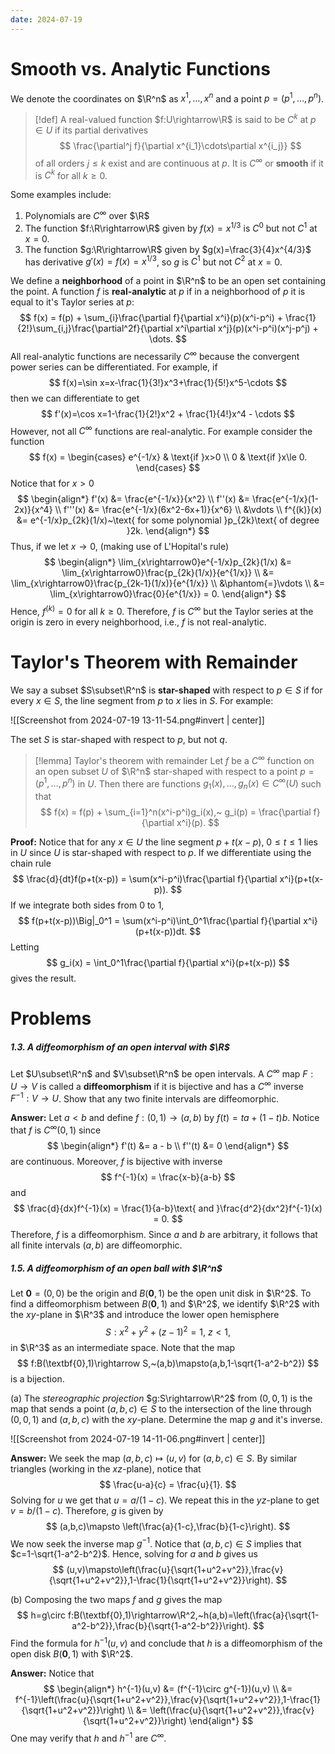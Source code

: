 ```yaml
---
date: 2024-07-19
---
```

# Smooth vs. Analytic Functions

We denote the coordinates on $\R^n$ as $x^1,\dots,x^n$ and a point $p=(p^1,\dots,p^n)$.

> [!def] 
> A real-valued function $f:U\rightarrow\R$ is said to be $C^k$ at $p\in U$ if its partial derivatives
> $$
> 	\frac{\partial^j f}{\partial x^{i_1}\cdots\partial x^{i_j}}
> $$
> of all orders $j\le k$ exist and are continuous at $p$. It is $C^\infty$ or **smooth** if it is $C^k$ for all $k\ge0$.

Some examples include:
1. Polynomials are $C^\infty$ over $\R$
2. The function $f:\R\rightarrow\R$ given by $f(x)=x^{1/3}$ is $C^0$ but not $C^1$ at $x=0$.
3. The function $g:\R\rightarrow\R$ given by $g(x)=\frac{3}{4}x^{4/3}$ has derivative $g'(x)=f(x)=x^{1/3}$, so $g$ is $C^1$ but not $C^2$ at $x=0$.

We define a **neighborhood** of a point in $\R^n$ to be an open set containing the point. A function $f$ is **real-analytic** at $p$ if in a neighborhood of $p$ it is equal to it's Taylor series at $p$:
$$
	f(x) = f(p) + \sum_{i}\frac{\partial f}{\partial x^i}(p)(x^i-p^i) + \frac{1}{2!}\sum_{i,j}\frac{\partial^2f}{\partial x^i\partial x^j}(p)(x^i-p^i)(x^j-p^j) + \dots.
$$
All real-analytic functions are necessarily $C^\infty$ because the convergent power series can be differentiated. For example, if 
$$
	f(x)=\sin x=x-\frac{1}{3!}x^3+\frac{1}{5!}x^5-\cdots
$$
then we can differentiate to get
$$
	f'(x)=\cos x=1-\frac{1}{2!}x^2 + \frac{1}{4!}x^4 - \cdots
$$
However, not all $C^\infty$ functions are real-analytic. For example consider the function
$$
	f(x) = \begin{cases}
		e^{-1/x} & \text{if }x>0 \\
		0 & \text{if }x\le 0.
	\end{cases}
$$
Notice that for $x>0$
$$
\begin{align*}
	f'(x) &= \frac{e^{-1/x}}{x^2} \\
	f''(x) &= \frac{e^{-1/x}(1-2x)}{x^4} \\
	f'''(x) &= \frac{e^{-1/x}(6x^2-6x+1)}{x^6} \\
	&\vdots \\
	f^{(k)}(x) &= e^{-1/x}p_{2k}(1/x)~\text{ for some polynomial }p_{2k}\text{ of degree }2k.
\end{align*}
$$
Thus, if we let $x\rightarrow0$, (making use of L'Hopital's rule)
$$
\begin{align*}
	\lim_{x\rightarrow0}e^{-1/x}p_{2k}(1/x) &= \lim_{x\rightarrow0}\frac{p_{2k}(1/x)}{e^{1/x}} \\
	&= \lim_{x\rightarrow0}\frac{p_{2k-1}(1/x)}{e^{1/x}} \\
	&\phantom{=}\vdots \\
	&= \lim_{x\rightarrow0}\frac{0}{e^{1/x}} = 0.
\end{align*}
$$
Hence, $f^{(k)}=0$ for all $k\ge0$. Therefore, $f$ is $C^\infty$ but the Taylor series at the origin is zero in every neighborhood, i.e., $f$ is not real-analytic.

# Taylor's Theorem with Remainder

We say a subset $S\subset\R^n$ is **star-shaped** with respect to $p\in S$ if for every $x\in S$, the line segment from $p$ to $x$ lies in $S$. For example:

![[Screenshot from 2024-07-19 13-11-54.png#invert | center]]

The set $S$ is star-shaped with respect to $p$, but not $q$.

> [!lemma] Taylor's theorem with remainder
> Let $f$ be a $C^\infty$ function on an open subset $U$ of $\R^n$ star-shaped with respect to a point $p=(p^1,\dots,p^n)$ in $U$. Then there are functions $g_1(x),\dots,g_n(x)\in C^\infty(U)$ such that 
> $$
> 	f(x) = f(p) + \sum_{i=1}^n(x^i-p^i)g_i(x),~ g_i(p) = \frac{\partial f}{\partial x^i}(p).
> $$

**Proof:**
Notice that for any $x\in U$ the line segment $p+t(x-p)$, $0\le t\le 1$ lies in $U$ since $U$ is star-shaped with respect to $p$. If we differentiate using the chain rule
$$
	\frac{d}{dt}f(p+t(x-p)) = \sum(x^i-p^i)\frac{\partial f}{\partial x^i}(p+t(x-p)).
$$
If we integrate both sides from 0 to 1,
$$
	f(p+t(x-p))\Big|_0^1 = \sum(x^i-p^i)\int_0^1\frac{\partial f}{\partial x^i}(p+t(x-p))dt.
$$
Letting 
$$
	g_i(x) = \int_0^1\frac{\partial f}{\partial x^i}(p+t(x-p))
$$
gives the result.

# Problems

##### 1.3. A diffeomorphism of an open interval with $\R$
Let $U\subset\R^n$ and $V\subset\R^n$ be open intervals. A $C^\infty$ map $F:U\rightarrow V$ is called a **diffeomorphism** if it is bijective and has a $C^\infty$ inverse $F^{-1}:V\rightarrow U$. Show that any two finite intervals are diffeomorphic.

**Answer:** Let $a<b$ and define $f:(0,1)\rightarrow(a,b)$ by $f(t)=ta+(1-t)b$. Notice that $f$ is $C^\infty(0,1)$ since 
$$
\begin{align*}
	f'(t) &= a - b \\
	f''(t) &= 0
\end{align*}
$$
are continuous. Moreover, $f$ is bijective with inverse
$$
	f^{-1}(x) = \frac{x-b}{a-b}
$$
and 
$$
	\frac{d}{dx}f^{-1}(x) = \frac{1}{a-b}\text{ and }\frac{d^2}{dx^2}f^{-1}(x) = 0.
$$
Therefore, $f$ is a diffeomorphism. Since $a$ and $b$ are arbitrary, it follows that all finite intervals $(a,b)$ are diffeomorphic.

##### 1.5. A diffeomorphism of an open ball with $\R^n$
Let $\textbf{0}=(0,0)$ be the origin and $B(\textbf{0},1)$ be the open unit disk in $\R^2$. To find a diffeomorphism between $B(\textbf{0},1)$ and $\R^2$, we identify $\R^2$ with the $xy$-plane in $\R^3$ and introduce the lower open hemisphere
$$
	S: x^2+y^2+(z-1)^2 = 1,~z < 1,
$$
in $\R^3$ as an intermediate space. Note that the map
$$
	f:B(\textbf{0},1)\rightarrow S,~(a,b)\mapsto(a,b,1-\sqrt{1-a^2-b^2})
$$
is a bijection.

(a) The *stereographic projection* $g:S\rightarrow\R^2$ from $(0,0,1)$ is the map that sends a point $(a,b,c)\in S$ to the intersection of the line through $(0,0,1)$ and $(a,b,c)$ with the $xy$-plane. Determine the map $g$ and it's inverse.

![[Screenshot from 2024-07-19 14-11-06.png#invert | center]]


**Answer:** We seek the map $(a,b,c)\mapsto(u,v)$ for $(a,b,c)\in S$. By similar triangles (working in the $xz$-plane), notice that 
$$
	\frac{u-a}{c} = \frac{u}{1}.
$$
Solving for $u$ we get that $u=a/(1-c)$. We repeat this in the $yz$-plane to get $v=b/(1-c)$. Therefore, $g$ is given by
$$
	(a,b,c)\mapsto \left(\frac{a}{1-c},\frac{b}{1-c}\right).	
$$
We now seek the inverse map $g^{-1}$. Notice that $(a,b,c)\in S$ implies that $c=1-\sqrt{1-a^2-b^2}$. Hence, solving for $a$ and $b$ gives us
$$
	(u,v)\mapsto\left(\frac{u}{\sqrt{1+u^2+v^2}},\frac{v}{\sqrt{1+u^2+v^2}},1-\frac{1}{\sqrt{1+u^2+v^2}}\right).
$$

(b) Composing the two maps $f$ and $g$ gives the map
$$
	h=g\circ f:B(\textbf{0},1)\rightarrow\R^2,~h(a,b)=\left(\frac{a}{\sqrt{1-a^2-b^2}},\frac{b}{\sqrt{1-a^2-b^2}}\right).
$$
Find the formula for $h^{-1}(u,v)$ and conclude that $h$ is a diffeomorphism of the open disk $B(\textbf{0},1)$ with $\R^2$.

**Answer:** Notice that 
$$
\begin{align*}
	h^{-1}(u,v) &= (f^{-1}\circ g^{-1})(u,v) \\
	&= f^{-1}\left(\frac{u}{\sqrt{1+u^2+v^2}},\frac{v}{\sqrt{1+u^2+v^2}},1-\frac{1}{\sqrt{1+u^2+v^2}}\right) \\
	&= \left(\frac{u}{\sqrt{1+u^2+v^2}},\frac{v}{\sqrt{1+u^2+v^2}}\right)
\end{align*}
$$
One may verify that $h$ and $h^{-1}$ are $C^\infty$.

